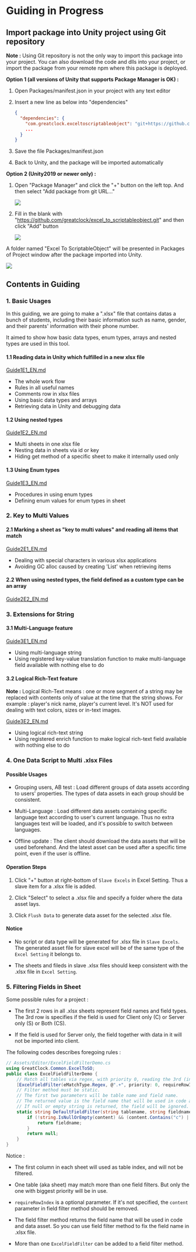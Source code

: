 # Guiding in Progress

## Import package into Unity project using Git repository

**Note :** Using Git repository is not the only way to import this package into your project. You can also download the code and dlls into your project, or import the package from your remote npm where this package is deployed.

**Option 1 (all versions of Unity that supports Package Manager is OK) :**

1. Open Packages/manifest.json in your project with any text editor

2. Insert a new line as below into "dependencies"
   
   ```json
   {
     "dependencies": {
       "com.greatclock.exceltoscriptableobject": "git+https://github.com/greatclock/excel_to_scriptableobject.git",
       ...
     }
   }
   ```

3. Save the file Packages/manifest.json

4. Back to Unity, and the package will be imported automatically

**Option 2 (Unity2019 or newer only) :**

1. Open "Package Manager" and click the "+" button on the left top. And then select "Add package from git URL..."
   
   ![](./.images/img0.1.jpg)

2. Fill in the blank with "https://github.com/greatclock/excel_to_scriptableobject.git" and then click "Add" button
   
   ![](./.images/img0.2.jpg)

A folder named "Excel To ScriptableObject" will be presented in Packages of Project window after the package imported into Unity.

![](./.images/img0.3.jpg)

## Contents in Guiding

### 1. Basic Usages

In this guiding, we are going to make a ".xlsx" file that contains datas a bunch of students, including their basic information such as name, gender, and their parents' information with their phone number.

It aimed to show how basic data types, enum types, arrays and nested types are used in this tool.

#### 1.1 Reading data in Unity which fulfilled in a new xlsx file

[Guide1E1_EN.md](./Guide1E1_EN.md)

- The whole work flow
- Rules in all useful names
- Comments row in xlsx files
- Using basic data types and arrays
- Retrieving data in Unity and debugging data

#### 1.2 Using nested types

[Guide1E2_EN.md](./Guide1E2_EN.md)

- Multi sheets in one xlsx file
- Nesting data in sheets via id or key
- Hiding get method of a specific sheet to make it internally used only

#### 1.3 Using Enum types

[Guide1E3_EN.md](./Guide1E3_EN.md)

- Procedures in using enum types
- Defining enum values for enum types in sheet

### 2. Key to Multi Values

#### 2.1 Marking a sheet as "key to multi values" and reading all items that match

[Guide2E1_EN.md](./Guide2E1_EN.md)

- Dealing with special characters in various xlsx applications
- Avoiding GC alloc caused by creating 'List' when retrieving items

#### 2.2 When using nested types, the field defined as a custom type can be an array

[Guide2E2_EN.md](./Guide2E2_EN.md)

### 3. Extensions for String

#### 3.1 Multi-Language feature

[Guide3E1_EN.md](./Guide3E1_EN.md)

- Using multi-language string
- Using registered key-value translation function to make multi-language field available with nothing else to do

#### 3.2 Logical Rich-Text feature

**Note :** Logical Rich-Text means : one or more segment of a string may be replaced with contents only of value at the time that the string shows. For example : player's nick name, player's current level. It's NOT used for dealing with text colors, sizes or in-text images.

[Guide3E2_EN.md](./Guide3E2_EN.md)

- Using logical rich-text string
- Using registered enrich function to make logical rich-text field available with nothing else to do

### 4. One Data Script to Multi .xlsx Files

#### Possible Usages

- Grouping users, AB test : Load different groups of data assets according to users' properties. The types of data assets in each group should be consistent.

- Multi-Language : Load different data assets containing specific language text according to user's current language. Thus no extra languages text will be loaded, and it's possible to switch between languages.

- Offline update : The client should download the data assets that will be used beforehand. And the latest asset can be used after a specific time point, even if the user is offline.

#### Operation Steps

1. Click "+" button at right-bottom of `Slave Excels` in Excel Setting. Thus a slave item for a .xlsx file is added.

2. Click "Select" to select a .xlsx file and specify a folder where the data asset lays.

3. Click `Flush Data` to generate data asset for the selected .xlsx file.

#### Notice

- No script or data type will be generated for .xlsx file in `Slave Excels`. The generated asset file for slave excel will be of the same type of  the `Excel Setting` it belongs to.

- The sheets and fileds in slave .xlsx files should keep consistent with the .xlsx file in `Excel Setting`.

### 5. Filtering Fields in Sheet

Some possible rules for a project :

- The first 2 rows in all .xlsx sheets represent field names and field types. The 3rd row is specifies if the field is used for Client only (C) or Server only (S) or Both (CS).

- If the field is used for Server only, the field together with data in it will not be imported into client.

The following codes describes foregoing rules :

```csharp
// Assets/Editor/ExcelFieldFilterDemo.cs
using GreatClock.Common.ExcelToSO;
public class ExcelFieldFilterDemo {
    // Match all tables via regex, with priority 0, reading the 3rd (index:2) row of the field for filtering.
    [ExcelFieldFilter(eMatchType.Regex, @".+", priority: 0, requireRowIndex: 2)]
    // Filter method must be static.
    // The first two parameters will be table name and field name.
    // The returned value is the field name that will be used in code and data asset.
    // If null or empty string is returned, the field will be ignored.
    static string DefaultFieldFilter(string tablename, string fieldname, string content) {
        if (!string.IsNullOrEmpty(content) && (content.Contains("c") || content.Contains("C"))) {
            return fieldname;
        }
        return null;
    }
}
```

Notice :

- The first column in each sheet will used as table index, and will not be filtered.

- One table (aka sheet) may match more than one field filters. But only the one with biggest priority will be in use.

- `requireRowIndex` is a optional parameter. If it's not specified, the `content` parameter in field filter method should be removed.

- The field filter method returns the field name that will be used in code and data asset. So you can use field filter method to fix the field name in .xlsx file.

- More than one `ExcelFieldFilter` can be added to a field filter method.
